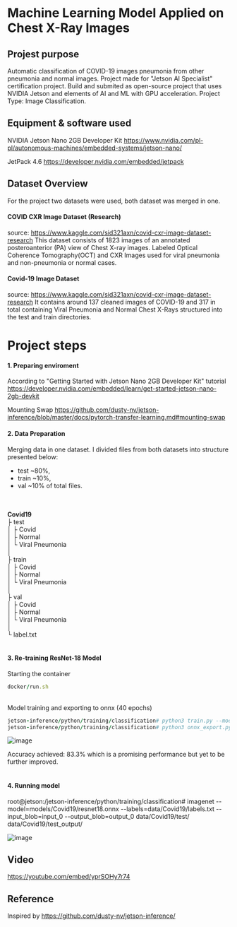 # Machine Learning Model Applied on Chest X-Ray Images 
## Projest purpose
Automatic classification of COVID-19 images pneumonia from other pneumonia and normal images. Project made for "Jetson AI Specialist" certification project. Build and submited as open-source project that uses NVIDIA Jetson and elements of AI and ML with GPU acceleration. Project Type: Image Classification.

## Equipment & software used
NVIDIA Jetson Nano 2GB Developer Kit
https://www.nvidia.com/pl-pl/autonomous-machines/embedded-systems/jetson-nano/

JetPack 4.6
https://developer.nvidia.com/embedded/jetpack

## Dataset Overview
For the project two datasets were used, both dataset was merged in one.

#### COVID CXR Image Dataset (Research)
source: https://www.kaggle.com/sid321axn/covid-cxr-image-dataset-research
This dataset consists of 1823 images of an annotated posteroanterior (PA) view of Chest X-ray images. Labeled Optical Coherence Tomography(OCT) and CXR Images used for viral pneumonia and non-pneumonia or normal cases.

#### Covid-19 Image Dataset
source: https://www.kaggle.com/sid321axn/covid-cxr-image-dataset-research
It contains around 137 cleaned images of COVID-19 and 317 in total containing Viral Pneumonia and Normal Chest X-Rays structured into the test and train directories.

# Project steps

#### 1. Preparing enviroment<br>
According to "Getting Started with Jetson Nano 2GB Developer Kit" tutorial
https://developer.nvidia.com/embedded/learn/get-started-jetson-nano-2gb-devkit

Mounting Swap
https://github.com/dusty-nv/jetson-inference/blob/master/docs/pytorch-transfer-learning.md#mounting-swap

#### 2. Data Preparation<br>
Merging data in one dataset. I divided files from both datasets into structure presented below:<br>
- test ~80%, 
- train ~10%, 
- val ~10%  of total files.

<br><br>
<b>Covid19</b><br>
├ test<br>
│  ├ Covid<br>
│  ├ Normal<br>
│  └ Viral Pneumonia<br>
│<br>
├ train<br>
│  ├ Covid<br>
│  ├ Normal<br>
│  └ Viral Pneumonia<br>
│<br>
├ val<br>
│  ├ Covid<br>
│  ├ Normal<br>
│  └ Viral Pneumonia<br>
│<br>
└ label.txt<br>
<br>

#### 3. Re-training ResNet-18 Model<br>

Starting the container
```ruby
docker/run.sh
```
<br>
Model training and exporting to onnx (40 epochs)
<br>

```ruby
jetson-inference/python/training/classification# python3 train.py --model-dir=models/Covid19 --batch-size=4 --workers=1 --epochs=40 data/Covid19
jetson-inference/python/training/classification# python3 onnx_export.py --model-dir=models/Covid19
```

![image](https://user-images.githubusercontent.com/67101428/151508491-9f035372-787a-4fa8-b3ae-c13786044b4d.png)

Accuracy achieved: 83.3% which is a promising performance but yet to be further improved.
<br><br>


#### 4. Running model<br>
root@jetson:/jetson-inference/python/training/classification# imagenet --model=models/Covid19/resnet18.onnx --labels=data/Covid19/labels.txt --input_blob=input_0 --output_blob=output_0 data/Covid19/test/ data/Covid19/test_output/

![image](https://user-images.githubusercontent.com/67101428/151514710-781c9c44-d4a7-4f24-8730-02bc59cd6eca.png)


## Video
<a href="https://youtube.com/embed/yprSOHy7r74" target="_blank">https://youtube.com/embed/yprSOHy7r74</a>


## Reference
Inspired by https://github.com/dusty-nv/jetson-inference/
